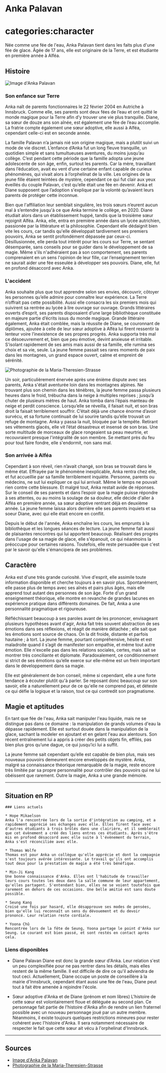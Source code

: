 # Anka Palavan

# categories:character

Née comme une fée de l'eau, Anka Palavan tient dans les faits plus d'une fée de glace. Âgée de 17 ans, elle est originaire de la Terre, et est étudiante en première année à Alféa.

## Histoire

![Image d'Anka Palavan](/img/anka_1.png "Anka Palavan$Anka Palavan en 2022")

### Son enfance sur Terre

Anka naît de parents fonctionnaires le 22 février 2004 en Autriche à Innsbruck. Comme elle, ses parents sont deux fées de l’eau et ont quitté le monde magique pour la Terre afin d’y trouver une vie plus tranquille. Diane, sa sœur de douze ans son aînée, est également une fée de l’eau accomplie. La fratrie compte également une sœur adoptive, elle aussi à Alféa, cependant celle-ci est en seconde année.

La famille Palavan n’a jamais nié son origine magique, mais a plutôt suivi un mode de vie discret. L’enfance d’Anka fut un long fleuve tranquille, un quotidien simple et sans tumultueuses aventures, du moins jusqu’au collège. C’est pendant cette période que la famille adopta une jeune adolescente de son âge, enfin, surtout les parents. Car la mère, travaillant dans l’éducation, avait eu vent d’une certaine enfant capable de curieux phénomènes, qui vivait alors à l’orphelinat de la ville. Les origines de la jeune fille étaient teintées de mystère, cependant ce qui fut clair aux yeux éveillés du couple Palavan, c’est qu’elle était une fée en devenir. Anka et Diane supposent que l’adoption s'explique par la volonté qu’avaient leurs parents de protéger cette inconnue.

Bien que l'affiliation leur semblait singulière, les trois sœurs n’eurent aucun mal à s’entendre jusqu'à ce que Anka termine le collège, en 2020. Diane étudiait alors dans un établissement huppé, tandis que la troisième sœur rejoignit Alféa. Anka, elle, entra en première année dans un lycée autrichien, passionée par la littérature et la philosophie. Cependant elle dédaignit bien vite les cours, car tandis qu'elle développait tardivement ses premiers pouvoirs, Anka se sentit profondément dépassée par ceux-ci. Désillusionnée, elle perda tout intérêt pour les cours sur Terre, se sentant désemparée, sans conseils pour se guider dans le développement de sa magie. Même s'ils n'adhéraient pas à son comportement, ses parents comprenaient en un sens l'opinion de leur fille, car l’enseignement terrien ne saurait aider une fée esseulée à développer ses pouvoirs. Diane, elle, fut en profond désaccord avec Anka.

### L'accident

Anka souhaite plus que tout apprendre selon ses envies, découvrir, côtoyer les personnes qu’elle admire pour connaître leur expérience. La Terre n’offrait pas cette possibilité. Aussi elle consacra les six premiers mois qui suivirent sa rentrée au lycée à lire ouvrage sur ouvrage. Grands littéraires ouverts d’esprit, ses parents disposaient d’une large bibliothèque constituée en majeure partie d’écrits issus du monde magique. Grande littéraire également, Anka était comblée, mais la réussite de Diane, se couronnant de diplômes, ajoutée à celle de leur sœur adoptive à Alféa lui firent ressentir la lenteur voire l’inexistence de ses propres progrès. Anka supporta très mal ce désoeuvrement et, bien que peu émotive, devint anxieuse et irritable. S’isolant rapidement de ses amis mais aussi de sa famille, elle rumina ses choix et sa vie, seule. La jeune femme passait ses rares moments de paix dans les montagnes, un grand espace ouvert, calme et empreint de sérénité.

![Photographie de la Maria-Theresien-Strasse](https://cdn-blob.austria.info/cms-uploads-prod/default/0001/04/thumb_3235_default_three_columns.jpeg "Innsbruck, Autriche$La Maria-Theresien-Strasse à Innsbruck en Autriche")

Un soir, particulièrement énervée après une énième dispute avec ses parents, Anka s'était aventurée loin dans les montagnes alpines. Ne trouvant plus son chemin dans les ténèbres, la jeune femme passa plusieurs heures dans le froid, trébucha dans la neige à multiples reprises ; jusqu’à chuter de plusieurs mètres de haut. Anka tomba dans l’épais manteau de neige et perdit conscience. Lorsqu’elle se réveilla, il faisait nuit, et son bras droit la faisait terriblement souffrir. C’était déjà une chance énorme d’avoir survécu, et sa fortune continuait de lui sourire tandis qu’elle trouvait un refuge de montagne. Anka y passa la nuit, bloquée par la tempête. Retirant ses vêtements glacés, elle vit l’état désastreux et insensé de son bras. Une sorte multitude de morceaux de glace rongeaient sa peau meurtrie, et recouvraient presque l'intégralité de son membre. Se mettant près du feu pour tout faire fondre, elle s'endormit, non sans mal.

### Son arrivée à Alféa

Cependant à son réveil, rien n’avait changé, son bras se trouvait dans le même état. Effrayée par le phénomène inexplicable, Anka rentra chez elle, et fut accueillie par sa famille terriblement inquiète. Personne, parents ou médecins, ne sut lui expliquer ce qui lui arrivait. Même le temps ne pouvait rien contre cette blessure. Et malgré tout, Anka restait avide de réponses. Sur le conseil de ses parents et dans l’espoir que la magie puisse répondre à ses attentes, ou au moins la soulage de sa douleur, elle décide d'aller à Alféa en première année, sa sœur adoptive rentrant déjà en deuxième année. La jeune femme laissa alors derrière elle ses parents inquiets et sa soeur Diane, avec qui elle était encore en conflit.

Depuis le début de l'année, Anka enchaîne les cours, les emprunts à la bibliothèque et les longues séances de lecture. La jeune femme fait aussi de plaisantes rencontres qui lui apportent beaucoup. Réalisant des progrès dans l'usage de sa magie de glace, elle s'épanouit, ce qui néanmoins la préoccupe pour certaines raisons. Toutefois, elle reste persuadée que c'est par le savoir qu'elle s'émancipera de ses problèmes.

## Caractère

Anka est d'une très grande curiosité. Vive d'esprit, elle assimile toute information disponible et cherche toujours à en savoir plus. Spontanément, elle passe plus de temps avec ses aînés et pairs plus âgés, mais elle apprend tout autant des personnes de son âge. Forte d'un grand enseignement théorique, elle montre en revanche de grandes lacunes en expérience pratique dans différents domaines. De fait, Anka a une personnalité pragmatique et rigoureuse.

Réfléchissant beaucoup à ses paroles avant de les prononcer, envisageant plusieurs hypothèses avant d'agir, Anka fait très souvent abstraction de ses émotions dans ses réflexions, et réagit de manière détachée ; elle sait que les émotions sont source de chaos. On la dit froide, distante et parfois hautaine ; à tort. La jeune femme, pourtant compréhensive, hésite et est maladroite quand il s’agit de manifester son empathie, et même tout autre émotion. Elle n'excelle pas dans les relations sociales, certes, mais sait se montrer très conciliante et diplomate. Paradoxalement, ce conditionnement si strict de ses émotions qu’elle exerce sur elle-même est un frein important dans le développement dans sa magie.

Elle est généralement de bon conseil, même si cependant, elle a une forte tendance à écouter plutôt qu'à parler. Se reposant donc beaucoup sur son savoir, elle a naturellement peur de ce qu'elle ne comprend pas, et déteste ce qui défie la logique et la raison, tout ce qui contredit son pragmatisme.

## Magie et aptitudes

En tant que fée de l'eau, Anka sait manipuler l'eau liquide, mais ne se distingue pas dans ce domaine : la manipulation de grands volumes d'eau la dépasse rapidement. Elle est surtout douée dans la manipulation de la glace, sachant la modeler en ajoutant et en gelant l'eau aux alentours. Son récent entraînement lui a appris à créer des petits objets fin, effilés, pas bien plus gros qu’une dague, ce qui jusqu’ici lui a suffit.

La jeune femme sait cependant qu’elle est capable de bien plus, mais ses nouveaux pouvoirs demeurent encore enveloppés de mystère. Anka, malgré sa connaissance théorique remarquable de la magie, reste encore très limitée par sa propre personnalité pour contrôler des pouvoirs qui ne lui obéissent que rarement. Outre la magie, Anka a une grande mémoire.

---

## Situation en RP

```comment
### Liens actuels

* Hope Mikaelson  
Anka l'a rencontrée lors de la sortie d'intégration au camping, et a rapidement apprécié ses échanges avec elle. Elles firent face avec d'autres étudiants à trois brûlés dans une clairière, et il semblerait que cet évènement a créé des liens entres ces étudiants. Après s'être mis en profond désaccord avec elle suite à l'évènement du terrain, Anka s'est réconciliée avec elle.

* Thomas Wolfe  
Thomas est pour Anka un collègue qu'elle apprécie et dont la compagnie s'est toujours avérée intéressante. Le travail qu'ils ont accomplis tout deux pour la prestation de magie a été très bénéfique.

* Min-Ji Kang  
Une bonne connaissance d'Anka. Elles ont l'habitude de travailler leurs cours toutes les deux dans la salle commune de leur appartement, qu'elles partagent. S'entendant bien, elles ne se voient toutefois que rarement en dehors de ces occasions. Une belle amitié est sans doute possible.

* Seung Kang  
Croisé une fois par hasard, elle désapprouve ses modes de pensées, bien qu'elle lui reconnaît un sens du dévouement et du devoir prononcé. Leur relation reste cordiale.

* Yoona Chû  
Rencontrée lors de la fête de Seung, Yoona partage le point d'Anka sur Seung. Le courant est bien passé, et sont restés en contact après cela.
```

### Liens disponibles

* Diane Palavan
Diane est donc la grande sœur d'Anka. Leur relation s'est un peu complexifiée pour ne pas rentrer dans les détails, mais elles restent de la même famille. Il est difficile de dire ce qu'il adviendra de tout ceci. Actuellement, Diane occupe un poste de conseillère à la mairie d'Innsbruck, cependant étant aussi une fée de l'eau, Diane peut tout à fait être amenée à rejoindre l'école.

* Sœur adoptive d'Anka et de Diane (prénom et nom libres)
L'histoire de cette sœur est volontairement floue et déléguée au second plan. Ce personnage fait partie de l'histoire d'Anka afin de rendre un lien fraternel possible avec un nouveau personnage joué par un autre membre. Néanmoins, il existe toujours quelques restrictions mineures pour rester cohérent avec l'histoire d'Anka. Il sera notamment nécessaire de respecter le fait que cette sœur ait vécu à l'orphelinat d'Innsbruck.

---

## Sources

* [Image d'Anka Palavan](https://www.instagram.com/seelcanyvz/ "new:@seelcanyvz sur Instagram")
* [Photographie de la Maria-Theresien-Strasse](https://www.austria.info/fr/destinations/villes/innsbruck "new:Site touristique de la ville d'Innsbruck")
